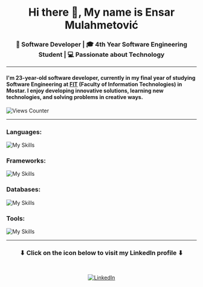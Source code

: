 <h1 align="center"> Hi there 👋, My name is Ensar Mulahmetović </h1>

<h3 align="center"> 🔧 Software Developer | 🎓 4th Year Software Engineering Student | 💻 Passionate about Technology  </h3> 

<hr>

<h4>
  
  I'm 23-year-old software developer, currently in my final year of studying Software Engineering at [FIT](https://www.fit.ba/) (Faculty of Information Technologies) in Mostar.  I enjoy developing innovative solutions, learning new technologies, and solving problems in creative ways.
</h4>

![Views Counter](https://views-counter.vercel.app/badge?pageId=Ensar01%2FViews-Counter&leftColor=400000&rightColor=ff8080&type=unique&sessionExpire=60&label=Visitors&style=upper)

<hr>

<h3>Languages:</h3>

![My Skills](https://go-skill-icons.vercel.app/api/icons?i=html,css,js,ts,cs,cpp,python)

<h3>Frameworks:</h3>

![My Skills](https://go-skill-icons.vercel.app/api/icons?i=dotnet,angular)


<h3>Databases:</h3>

![My Skills](https://go-skill-icons.vercel.app/api/icons?i=sqlserver,sqlite)

<h3>Tools:</h3>

![My Skills](https://go-skill-icons.vercel.app/api/icons?i=visualstudio,vscode,webstorm,arduino,git,github,figma,azure,jira)
<hr>
<div align="center">

  
<h3> ⬇ Click on the icon below to visit my LinkedIn profile ⬇</h3>
<br>


  
 [![LinkedIn](https://img.shields.io/badge/LinkedIn-0077B5?style=for-the-badge&logo=linkedin&logoColor=white)](https://ba.linkedin.com/in/ensar-mulahmetovi%C4%87-2584b7218) 
</div>

<!--
**Ensar01/Ensar01** is a ✨ _special_ ✨ repository because its `README.md` (this file) appears on your GitHub profile.

Here are some ideas to get you started:

- 🔭 I’m currently working on ...
- 🌱 I’m currently learning ...
- 👯 I’m looking to collaborate on ...
- 🤔 I’m looking for help with ...
- 💬 Ask me about ...
- 📫 How to reach me: ...
- 😄 Pronouns: ...
- ⚡ Fun fact: ...
-->
